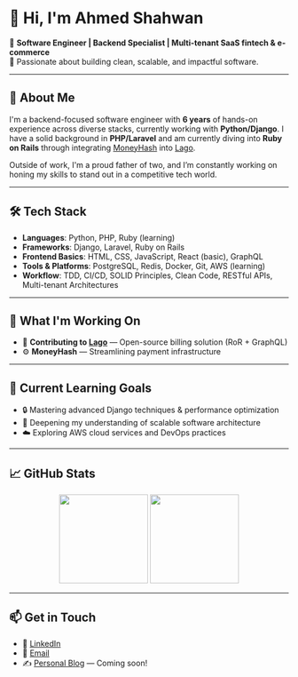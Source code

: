 # 👋 Hi, I'm Ahmed Shahwan

🚀 **Software Engineer | Backend Specialist | Multi-tenant SaaS fintech & e-commerce**  
💼 Passionate about building clean, scalable, and impactful software.

---

## 🧠 About Me

I'm a backend-focused software engineer with **6 years** of hands-on experience across diverse stacks, currently working with **Python/Django**. I have a solid background in **PHP/Laravel** and am currently diving into **Ruby on Rails** through integrating [MoneyHash](https://www.moneyhash.io/) into [Lago](https://getlago.com).

Outside of work, I'm a proud father of two, and I’m constantly working on honing my skills to stand out in a competitive tech world.

---

## 🛠️ Tech Stack

- **Languages**: Python, PHP, Ruby (learning)
- **Frameworks**: Django, Laravel, Ruby on Rails
- **Frontend Basics**: HTML, CSS, JavaScript, React (basic), GraphQL
- **Tools & Platforms**: PostgreSQL, Redis, Docker, Git, AWS (learning)
- **Workflow**: TDD, CI/CD, SOLID Principles, Clean Code, RESTful APIs, Multi-tenant Architectures

---

## 🧩 What I'm Working On

- 🚧 **Contributing to [Lago](https://github.com/getlago/lago)** — Open-source billing solution (RoR + GraphQL)
- ⚙️ **MoneyHash** — Streamlining payment infrastructure
<!-- - 🛍️ **Building SharePay** — Collective Payments with ease! -->

---

## 🌱 Current Learning Goals

- 🔒 Mastering advanced Django techniques & performance optimization
- 🧰 Deepening my understanding of scalable software architecture
- ☁️ Exploring AWS cloud services and DevOps practices
<!-- - 🛡️ Practicing Domain-Driven Design & Test-Driven Development -->

---

## 📈 GitHub Stats

<p align="center">
  <img src="https://github-readme-stats.vercel.app/api?username=shahwan42&show_icons=true&theme=default" height="160" />
  <img src="https://github-readme-stats.vercel.app/api/top-langs/?username=shahwan42&layout=compact&theme=default" height="160" />
</p>

---

## 📫 Get in Touch

- 💼 [LinkedIn](https://www.linkedin.com/in/shahwan42)
- 📨 [Email](https://hi.new/ahmd)
- ✍️ [Personal Blog](#) — Coming soon!
